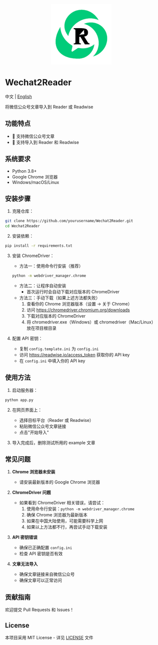 <p align="center">
  <img src="images/logo.png" alt="Wechat2Reader Logo" width="200">
</p>

# Wechat2Reader

中文 | [English](README_EN.md)

将微信公众号文章导入到 Reader 或 Readwise

## 功能特点
- 📱 支持微信公众号文章
- 🔄 支持导入到 Reader 和 Readwise

## 系统要求

- Python 3.8+
- Google Chrome 浏览器
- Windows/macOS/Linux

## 安装步骤

1. 克隆仓库：
```bash
git clone https://github.com/yourusername/Wechat2Reader.git
cd Wechat2Reader
```

2. 安装依赖：
```bash
pip install -r requirements.txt
```

3. 安装 ChromeDriver：
   - 方法一：使用命令行安装（推荐）
   ```bash
   python -m webdriver_manager.chrome
   ```
   - 方法二：让程序自动安装
     - 首次运行时会自动下载对应版本的 ChromeDriver
   - 方法三：手动下载（如果上述方法都失败）
     1. 查看你的 Chrome 浏览器版本（设置 -> 关于 Chrome）
     2. 访问 https://chromedriver.chromium.org/downloads
     3. 下载对应版本的 ChromeDriver
     4. 将 chromedriver.exe（Windows）或 chromedriver（Mac/Linux）放在项目根目录

4. 配置 API 密钥：
   - 复制 `config.template.ini` 为 `config.ini`
   - 访问 https://readwise.io/access_token 获取你的 API key
   - 在 `config.ini` 中填入你的 API key

## 使用方法

1. 启动服务器：
```bash
python app.py
```

2. 在网页界面上：
   - 选择目标平台（Reader 或 Readwise）
   - 粘贴微信公众号文章链接
   - 点击"开始导入"

3. 导入完成后，删除测试所用的 example 文章

## 常见问题

1. **Chrome 浏览器未安装**
   - 请安装最新版本的 Google Chrome 浏览器

2. **ChromeDriver 问题**
   - 如果看到 ChromeDriver 相关错误，请尝试：
     1. 使用命令行安装：`python -m webdriver_manager.chrome`
     2. 确保 Chrome 浏览器为最新版本
     3. 如果在中国大陆使用，可能需要科学上网
     4. 如果以上方法都不行，再尝试手动下载安装

3. **API 密钥错误**
   - 确保已正确配置 `config.ini`
   - 检查 API 密钥是否有效

4. **文章无法导入**
   - 确保文章链接来自微信公众号
   - 确保文章可以正常访问

## 贡献指南

欢迎提交 Pull Requests 和 Issues！

## License

本项目采用 MIT License - 详见 [LICENSE](LICENSE.txt) 文件
